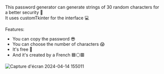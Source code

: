 This password generator can generate strings of 30 random characters for a better security 🔐  
It uses customTkinter for the interface 💻  
  
Features:  
  
  - You can copy the password 😎  
  - You can choose the number of characters 😱  
  - It's free 🤑
  - And it's created by a French 🟦⚪🟥

  

![Capture d'écran 2024-04-14 155011](https://github.com/Superdiamant7/Gn-Mdp/assets/126919214/6abb0612-aa19-4aba-acc5-d52d498420ee)
